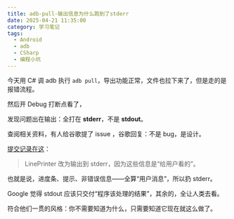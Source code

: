 ```yaml
---
title: adb-pull-输出信息为什么跑到了stderr
date: 2025-04-21 11:35:00
category: 学习笔记
tags:
  - Android
  - adb
  - CSharp
  - 编程小坑
---
```


今天用 C# 调 adb 执行 `adb pull`，导出功能正常，文件也拉下来了，但是走的是报错流程。

然后开 Debug 打断点看了，

发现问题出在输出：全打在 **stderr**，不是 **stdout**。

查阅相关资料，有人给谷歌提了 issue ，谷歌回复：不是 bug，是设计。

[提交记录在这](https://android-review.googlesource.com/c/platform/packages/modules/adb/+/3019947)：

> LinePrinter 改为输出到 stderr，因为这些信息是“给用户看的”。

也就是说，进度条、提示、非错误信息——全算“用户消息”，所以扔 stderr。

Google 觉得 stdout 应该只交付“程序该处理的结果”，其余的，全让人类去看。

符合他们一贯的风格：你不需要知道为什么，只需要知道它现在就这么做了。